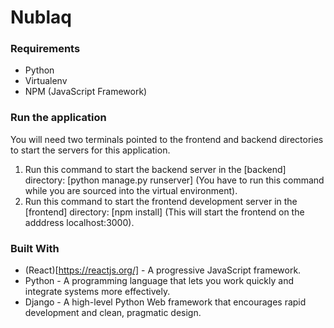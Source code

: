 # Nublaq

### Requirements

- Python
- Virtualenv
- NPM (JavaScript Framework)

### Run the application
You will need two terminals pointed to the frontend and backend directories to start the servers for this application.

1. Run this command to start the backend server in the [backend] directory: [python manage.py runserver] (You have to run this    command while you are sourced into the virtual environment).
2. Run this command to start the frontend development server in the [frontend] directory: [npm install] (This will start the      frontend on the adddress localhost:3000).

### Built With
- (React)[https://reactjs.org/] - A progressive JavaScript framework.
- Python - A programming language that lets you work quickly and integrate systems more effectively.
- Django - A high-level Python Web framework that encourages rapid development and clean, pragmatic design.
